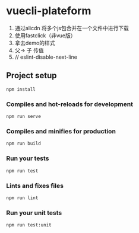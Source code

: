 # vuecli-plateform
1. 通过alicdn 将多个js包合并在一个文件中进行下载
2. 使用fastclick（非vue版）
3. 拿去demo的样式
4. 父-> 子 传值
5. // eslint-disable-next-line

## Project setup
```
npm install
```

### Compiles and hot-reloads for development
```
npm run serve
```

### Compiles and minifies for production
```
npm run build
```

### Run your tests
```
npm run test
```

### Lints and fixes files
```
npm run lint
```

### Run your unit tests
```
npm run test:unit
```
